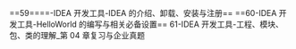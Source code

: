 ==59====-IDEA 开发工具-IDEA 的介绍、卸载、安装与注册==
==60-IDEA 开发工具-HelloWorld 的编写与相关必备设置== 
61-IDEA 开发工具-工程、模块、包、类的理解_第 04 章复习与企业真题  

